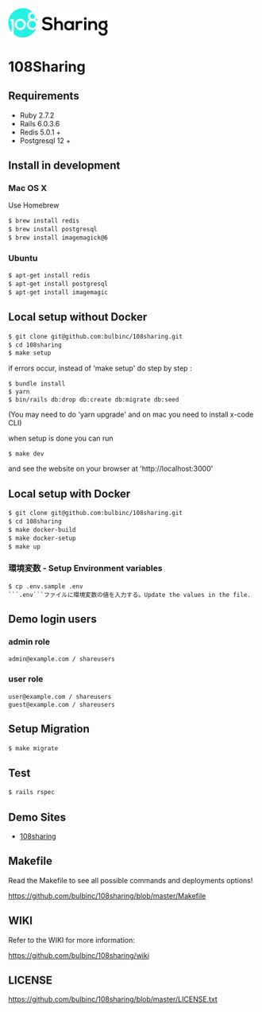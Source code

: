 <img src="public/images/custom/logo-black.svg" width="200" alt="Volition">

# 108Sharing

## Requirements
* Ruby 2.7.2
* Rails 6.0.3.6
* Redis 5.0.1 +
* Postgresql 12 +

## Install in development

### Mac OS X

Use Homebrew
```sh
$ brew install redis
$ brew install postgresql
$ brew install imagemagick@6
```

### Ubuntu
```sh
$ apt-get install redis
$ apt-get install postgresql
$ apt-get install imagemagic
```

## Local setup without Docker
```sh
$ git clone git@github.com:bulbinc/108sharing.git
$ cd 108sharing
$ make setup
```

if errors occur, instead of 'make setup' do step by step : 
```
$ bundle install
$ yarn
$ bin/rails db:drop db:create db:migrate db:seed
```
(You may need to do 'yarn upgrade' and on mac you need to install x-code CLI)

when setup is done you can run 
```
$ make dev
```
and see the website on your browser at 'http://localhost:3000'


## Local setup with Docker
```sh
$ git clone git@github.com:bulbinc/108sharing.git
$ cd 108sharing
$ make docker-build
$ make docker-setup
$ make up
```

### 環境変数 - Setup Environment variables
```
$ cp .env.sample .env
```.env```ファイルに環境変数の値を入力する。Update the values in the file.
```

## Demo login users

### admin role

```
admin@example.com / shareusers
```

### user role

```
user@example.com / shareusers
guest@example.com / shareusers
```


## Setup Migration

```sh
$ make migrate
```

## Test
```sh
$ rails rspec
```

## Demo Sites
* [108sharing](https://demo.108sharing.com/)

## Makefile

Read the Makefile to see all possible commands and deployments options!

https://github.com/bulbinc/108sharing/blob/master/Makefile

## WIKI

Refer to the WIKI for more information:

https://github.com/bulbinc/108sharing/wiki

## LICENSE

https://github.com/bulbinc/108sharing/blob/master/LICENSE.txt


